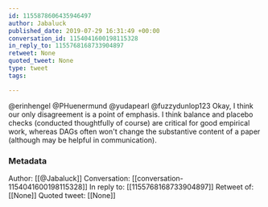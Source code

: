 ```yaml
---
id: 1155878606435946497
author: Jabaluck
published_date: 2019-07-29 16:31:49 +00:00
conversation_id: 1154041600198115328
in_reply_to: 1155768168733904897
retweet: None
quoted_tweet: None
type: tweet
tags:

---
```


@erinhengel @PHuenermund @yudapearl @fuzzydunlop123 Okay, I think our only disagreement is a point of emphasis. I think balance and placebo checks (conducted thoughtfully of course) are critical for good empirical work, whereas DAGs often won't change the substantive content of a paper (although may be helpful in communication).

### Metadata

Author: [[@Jabaluck]]
Conversation: [[conversation-1154041600198115328]]
In reply to: [[1155768168733904897]]
Retweet of: [[None]]
Quoted tweet: [[None]]
